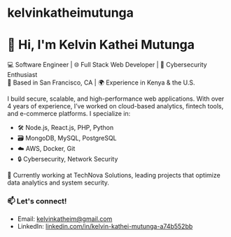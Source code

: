 # kelvinkatheimutunga

# 👋 Hi, I'm Kelvin Kathei Mutunga

💻 Software Engineer | 🌐 Full Stack Web Developer | 🔐 Cybersecurity Enthusiast  
📍 Based in San Francisco, CA | 🌍 Experience in Kenya & the U.S.

I build secure, scalable, and high-performance web applications. With over 4 years of experience, I’ve worked on cloud-based analytics, fintech tools, and e-commerce platforms. I specialize in:

- 🛠️ Node.js, React.js, PHP, Python
- 🗃️ MongoDB, MySQL, PostgreSQL
- ☁️ AWS, Docker, Git
- 🔒 Cybersecurity, Network Security

🚀 Currently working at TechNova Solutions, leading projects that optimize data analytics and system security.

### 📫 Let's connect!
- Email: kelvinkatheim@gmail.com
- LinkedIn: [linkedin.com/in/kelvin-kathei-mutunga-a74b552bb](https://linkedin.com/in/kelvin-kathei-mutunga-a74b552bb)
